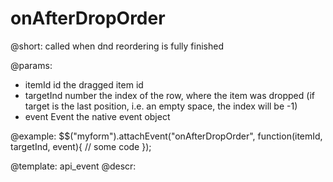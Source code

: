 onAfterDropOrder
=============

@short: called when dnd reordering is fully finished

@params:
- itemId			id			the dragged item id
- targetInd			number				the index of the row, where the item was dropped (if target is the last position, i.e. an empty space, the index will be -1)
- event				Event 		the native event object
	
@example:
$$("myform").attachEvent("onAfterDropOrder", function(itemId, targetInd, event){
    // some code
});

@template:	api_event
@descr:
